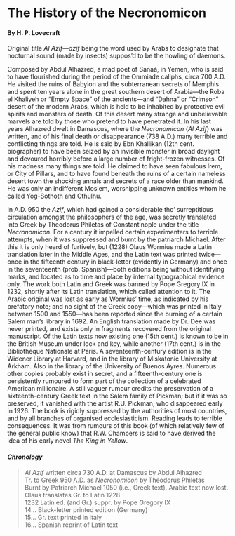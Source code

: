 # The History of the Necronomicon

#### By H. P. Lovecraft

Original title *Al Azif—azif* being the word used by Arabs to designate
that nocturnal sound (made by insects) suppos’d to be the howling of
daemons.

Composed by Abdul Alhazred, a mad poet of
Sanaá, in Yemen, who is said to have flourished during the period of the
Ommiade caliphs, circa 700 A.D. He visited the ruins of Babylon and the
subterranean secrets of Memphis and spent ten years alone in the great
southern desert of Arabia—the Roba el Khaliyeh or “Empty Space” of the
ancients—and “Dahna” or “Crimson” desert of the modern Arabs, which is
held to be inhabited by protective evil spirits and monsters of death.
Of this desert many strange and unbelievable marvels are told by those
who pretend to have penetrated it. In his last years Alhazred dwelt in
Damascus, where the *Necronomicon* (*Al Azif*) was written, and of his
final death or disappearance (738 A.D.) many terrible and conflicting
things are told. He is said by Ebn Khallikan (12th cent. biographer) to
have been seized by an invisible monster in broad daylight and devoured
horribly before a large number of fright-frozen witnesses. Of his
madness many things are told. He claimed to have seen fabulous Irem, or
City of Pillars, and to have found beneath the ruins of a certain
nameless desert town the shocking annals and secrets of a race older
than mankind. He was only an indifferent Moslem, worshipping unknown
entities whom he called Yog-Sothoth and Cthulhu.

In A.D. 950 the *Azif*, which had gained a
considerable tho’ surreptitious circulation amongst the philosophers of
the age, was secretly translated into Greek by Theodorus Philetas of
Constantinople under the title *Necronomicon*. For a century it impelled
certain experimenters to terrible attempts, when it was suppressed and
burnt by the patriarch Michael. After this it is only heard of
furtively, but (1228) Olaus Wormius made a Latin translation later in
the Middle Ages, and the Latin text was printed twice—once in the
fifteenth century in black-letter (evidently in Germany) and once in the
seventeenth (prob. Spanish)—both editions being without identifying
marks, and located as to time and place by internal typographical
evidence only. The work both Latin and Greek was banned by Pope Gregory
IX in 1232, shortly after its Latin translation, which called attention
to it. The Arabic original was lost as early as Wormius’ time, as
indicated by his prefatory note; and no sight of the Greek copy—which
was printed in Italy between 1500 and 1550—has been reported since the
burning of a certain Salem man’s library in 1692. An English translation
made by Dr. Dee was never printed, and exists only in fragments
recovered from the original manuscript. Of the Latin texts now existing
one (15th cent.) is known to be in the British Museum under lock and
key, while another (17th cent.) is in the Bibliothèque Nationale at
Paris. A seventeenth-century edition is in the Widener Library at
Harvard, and in the library of Miskatonic University at Arkham. Also in
the library of the University of Buenos Ayres. Numerous other copies
probably exist in secret, and a fifteenth-century one is persistently
rumoured to form part of the collection of a celebrated American
millionaire. A still vaguer rumour credits the preservation of a
sixteenth-century Greek text in the Salem family of Pickman; but if it
was so preserved, it vanished with the artist R.U. Pickman, who
disappeared early in 1926. The book is rigidly suppressed by the
authorities of most countries, and by all branches of organised
ecclesiasticism. Reading leads to terrible consequences. It was from
rumours of this book (of which relatively few of the general public
know) that R.W. Chambers is said to have derived the idea of his early
novel *The King in Yellow*.

#### *Chronology*

> *Al Azif* written circa 730 A.D. at Damascus by Abdul Alhazred  
> Tr. to Greek 950 A.D. as *Necronomicon* by Theodorus Philetas  
> Burnt by Patriarch Michael 1050 (i.e., Greek text). Arabic text now lost.  
> Olaus translates Gr. to Latin 1228  
> 1232 Latin ed. (and Gr.) suppr. by Pope Gregory IX  
> 14... Black-letter printed edition (Germany)  
> 15... Gr. text printed in Italy  
> 16... Spanish reprint of Latin text  

